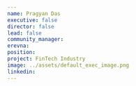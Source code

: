 ```yaml
---
name: Pragyan Das
executive: false
director: false
lead: false
community_manager:   
erevna:
position:  
project: FinTech Industry
image: ../assets/default_exec_image.png
linkedin:
---
```

